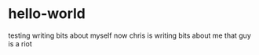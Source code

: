 # hello-world
testing
writing bits about myself
now chris is writing bits about me that guy is a riot